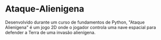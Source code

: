 # Ataque-Alienigena
Desenvolvido durante um curso de fundamentos de Python, "Ataque Alienígena" é um jogo 2D onde o jogador controla uma nave espacial para defender a Terra de uma invasão alienígena.
